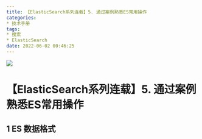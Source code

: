 ```yaml
---
title: 【ElasticSearch系列连载】5. 通过案例熟悉ES常用操作
categories:
* 技术手册
tags:
* 搜索
* ElasticSearch
date: 2022-06-02 00:46:25
---
```


![](https://nginx.mostintelligentape.com/blogimg/202205/es/es_logo.jpg)

# 【ElasticSearch系列连载】5. 通过案例熟悉ES常用操作

## 1 ES 数据格式
